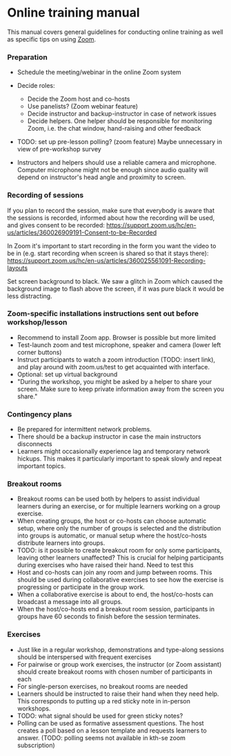 # Online training manual

This manual covers general guidelines for conducting online
training as well as specific tips on using [Zoom](https://zoom.us/).


### Preparation

- Schedule the meeting/webinar in the online Zoom system
- Decide roles:
  - Decide the Zoom host and co-hosts
  - Use panelists? (Zoom webinar feature)
  - Decide instructor and backup-instructor in case of network issues
  - Decide helpers. One helper should be responsible for monitoring
    Zoom, i.e. the chat window, hand-raising and other feedback

- TODO: set up pre-lesson polling? (zoom feature) Maybe unnecessary in view of pre-workshop survey
- Instructors and helpers should use a reliable camera and microphone.
  Computer microphone might not be enough since audio quality will depend on
  instructor's head angle and proximity to screen.


### Recording of sessions

If you plan to record the session, make sure that everybody is aware that the
sessions is recorded, informed about how the recording will be used, and gives
consent to be recorded:
https://support.zoom.us/hc/en-us/articles/360026909191-Consent-to-be-Recorded

In Zoom it's important to start recording in the form you want the video to be
in (e.g. start recording when screen is shared so that it stays there):
https://support.zoom.us/hc/en-us/articles/360025561091-Recording-layouts

Set screen background to black. We saw a glitch in Zoom which caused the
background image to flash above the screen, if it was pure black it would be
less distracting.


### Zoom-specific installations instructions sent out before workshop/lesson

- Recommend to install Zoom app. Browser is possible but more limited
- Test-launch zoom and test microphone, speaker and camera (lower left corner buttons)
- Instruct participants to watch a zoom introduction (TODO: insert link),
  and play around with zoom.us/test to get acquainted with interface.
- Optional: set up virtual background
- "During the workshop, you might be asked by a helper to share your screen.
  Make sure to keep private information away from the screen you share."


### Contingency plans

- Be prepared for intermittent network problems.
- There should be a backup instructor in case the main
  instructors disconnects
- Learners might occasionally experience lag and temporary
  network hickups. This makes it particularly important to
  speak slowly and repeat important topics.


### Breakout rooms

- Breakout rooms can be used both by helpers to assist individual
  learners during an exercise, or for multiple learners working on
  a group exercise.
- When creating groups, the host or co-hosts can choose automatic setup,
  where only the number of groups is selected and the distribution into
  groups is automatic, or manual setup where the host/co-hosts distribute
  learners into groups.
- TODO: is it possible to create breakout room for only some participants,
  leaving other learners unaffected? This is crucial for helping participants
  during exercises who have raised their hand. Need to test this
- Host and co-hosts can join any room and jump between rooms. This should be
  used during collaborative exercises to see how the exercise is progressing
  or participate in the group work.
- When a collaborative exercise is about to end, the host/co-hosts can
  broadcast a message into all groups.
- When the host/co-hosts end a breakout room session, participants in groups
  have 60 seconds to finish before the session terminates.


### Exercises

- Just like in a regular workshop, demonstrations and type-along sessions
  should be interspersed with frequent exercises
- For pairwise or group work exercises, the instructor (or Zoom assistant)
  should create breakout rooms with chosen number of participants in each
- For single-person exercises, no breakout rooms are needed
- Learners should be instructed to raise their hand when they need help.
  This corresponds to putting up a red sticky note in in-person workshops.
- TODO: what signal should be used for green sticky notes?
- Polling can be used as formative assessment questions. The host creates
  a poll based on a lesson template and requests learners to answer.
  (TODO: polling seems not available in kth-se zoom subscription)
